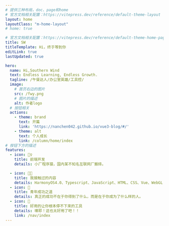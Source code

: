 ```yaml
---
# 提供三种布局，doc、page和home
# 官方文档相关配置：https://vitepress.dev/reference/default-theme-layout
layout: home
layoutClass: "m-home-layout"
# home: true

# 官方文档相关配置：https://vitepress.dev/reference/default-theme-home-page
title: SW
titleTemplate: Hi，终于等到你
editLink: true
lastUpdated: true

hero:
  name: Hi,Southern Wind
  text: Endless Learning, Endless Growth.
  tagline: /午餐达人/办公室英雄/工具控/
  image:
    # 首页右边的图片
    src: /fwy.png
    # 图片的描述
    alt: 作者logo
  # 按钮相关
  actions:
    - theme: brand
      text: 开篇
      link: 'https://nanchen042.github.io/vue3-blog/#/'
    - theme: alt
      text: 个人成长
      link: /column/home/index
# 按钮下方的描述
features:
  - icon: 🤹♀️
    title: 前端开发
    details: 小厂程序猿，国内某不知名互联网厂搬砖。

  - icon: 👩🎨
    title: 我接触过的内容
    details: HarmonyOS4.0、Typescript、JavaScript、HTML、CSS、Vue、WebGL
  - icon: 🧩
    title: 青年成功之道
    details: 真正的成功不在于你得到了什么，而是在于你成为了什么样的人。
  - icon: 🧱
    title: 好用的让你根本停不下来的工具
    details: 噢耶！这也太好用了吧！！
    link: /nav/index
---
```




<Contribute />
<Confetti />
<style>
/*爱的魔力转圈圈*/
@media screen and (max-width: 768px) {
.m-home-layout{
   .VPHome{
        padding-bottom: 0 !important;
    }
}
}
</style>
